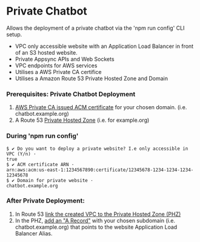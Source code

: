 # Private Chatbot

Allows the deployment of a private chatbot via the 'npm run config' CLI setup.

- VPC only accessible website with an Application Load Balancer in front of an S3 hosted website.
- Private Appsync APIs and Web Sockets 
- VPC endpoints for AWS services
- Utilises a AWS Private CA certifice
- Utilises a Amazon Route 53 Private Hosted Zone and Domain


### Prerequisites: Private Chatbot Deployment  
1. [AWS Private CA issued ACM certificate](https://docs.aws.amazon.com/acm/latest/userguide/gs-acm-request-private.html) for your chosen domain. (i.e. chatbot.example.org)
2. A Route 53 [Private Hosted Zone](https://docs.aws.amazon.com/Route53/latest/DeveloperGuide/hosted-zones-private.html) (i.e. for example.org)

### During 'npm run config'
```shellsession
$ ✔ Do you want to deploy a private website? I.e only accessible in VPC (Y/n) · 
true
$ ✔ ACM certificate ARN · 
arn:aws:acm:us-east-1:1234567890:certificate/12345678-1234-1234-1234-12345678
$ ✔ Domain for private website · 
chatbot.example.org
```

### After Private Deployment: 
1. In Route 53 [link the created VPC to the Private Hosted Zone (PHZ)](https://docs.aws.amazon.com/Route53/latest/DeveloperGuide/hosted-zone-private-associate-vpcs.html)
2. In the PHZ, [add an "A Record"](https://docs.aws.amazon.com/Route53/latest/DeveloperGuide/routing-to-elb-load-balancer.html) with your chosen subdomain (i.e. chatbot.example.org) that points to the website Application Load Balancer Alias.
